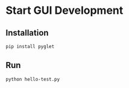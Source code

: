 # Start GUI Development

## Installation
```bash 
pip install pyglet
```

## Run
```bash
python hello-test.py
```